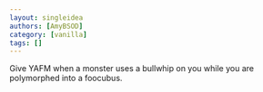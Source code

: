 ```yaml
---
layout: singleidea
authors: [AmyBSOD]
category: [vanilla]
tags: []
---
```

Give YAFM when a monster uses a bullwhip on you while you are polymorphed into a foocubus.
